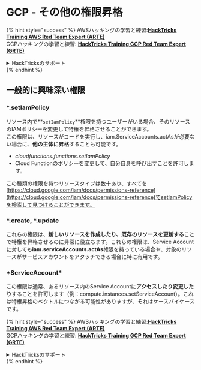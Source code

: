 # GCP - その他の権限昇格

{% hint style="success" %}
AWSハッキングの学習と練習:<img src="/.gitbook/assets/image.png" alt="" data-size="line">[**HackTricks Training AWS Red Team Expert (ARTE)**](https://training.hacktricks.xyz/courses/arte)<img src="/.gitbook/assets/image.png" alt="" data-size="line">\
GCPハッキングの学習と練習: <img src="/.gitbook/assets/image (2).png" alt="" data-size="line">[**HackTricks Training GCP Red Team Expert (GRTE)**<img src="/.gitbook/assets/image (2).png" alt="" data-size="line">](https://training.hacktricks.xyz/courses/grte)

<details>

<summary>HackTricksのサポート</summary>

* [**サブスクリプションプラン**](https://github.com/sponsors/carlospolop)をチェック！
* 💬 [**Discordグループ**](https://discord.gg/hRep4RUj7f)に参加するか、[**telegramグループ**](https://t.me/peass)に参加するか、**Twitter** 🐦 [**@hacktricks\_live**](https://twitter.com/hacktricks\_live)**をフォロー**してください。
* ハッキングトリックを共有するために、[**HackTricks**](https://github.com/carlospolop/hacktricks)と[**HackTricks Cloud**](https://github.com/carlospolop/hacktricks-cloud)のGitHubリポジトリにPRを提出してください。

</details>
{% endhint %}

## 一般的に興味深い権限

### \*.setIamPolicy

リソース内で**`setIamPolicy`**権限を持つユーザーがいる場合、そのリソースのIAMポリシーを変更して特権を昇格させることができます。\
この権限は、リソースがコードを実行し、iam.ServiceAccounts.actAsが必要ない場合に、**他の主体に昇格**することも可能です。

* _cloudfunctions.functions.setIamPolicy_
* Cloud Functionのポリシーを変更して、自分自身を呼び出すことを許可します。

この種類の権限を持つリソースタイプは数十あり、すべてを[https://cloud.google.com/iam/docs/permissions-reference](https://cloud.google.com/iam/docs/permissions-reference)でsetIamPolicyを検索して見つけることができます。

### \*.create, \*.update

これらの権限は、**新しいリソースを作成したり、既存のリソースを更新する**ことで特権を昇格させるのに非常に役立ちます。これらの権限は、Service Accountに対しても**iam.serviceAccounts.actAs**権限を持っている場合や、対象のリソースがサービスアカウントをアタッチできる場合に特に有用です。

### \*ServiceAccount\*

この権限は通常、あるリソース内のService Accountに**アクセスしたり変更したり**することを許可します（例：compute.instances.setServiceAccount）。これは特権昇格のベクトルにつながる可能性がありますが、それはケースバイケースです。



{% hint style="success" %}
AWSハッキングの学習と練習:<img src="/.gitbook/assets/image.png" alt="" data-size="line">[**HackTricks Training AWS Red Team Expert (ARTE)**](https://training.hacktricks.xyz/courses/arte)<img src="/.gitbook/assets/image.png" alt="" data-size="line">\
GCPハッキングの学習と練習: <img src="/.gitbook/assets/image (2).png" alt="" data-size="line">[**HackTricks Training GCP Red Team Expert (GRTE)**<img src="/.gitbook/assets/image (2).png" alt="" data-size="line">](https://training.hacktricks.xyz/courses/grte)

<details>

<summary>HackTricksのサポート</summary>

* [**サブスクリプションプラン**](https://github.com/sponsors/carlospolop)をチェック！
* 💬 [**Discordグループ**](https://discord.gg/hRep4RUj7f)に参加するか、[**telegramグループ**](https://t.me/peass)に参加するか、**Twitter** 🐦 [**@hacktricks\_live**](https://twitter.com/hacktricks\_live)**をフォロー**してください。
* ハッキングトリックを共有するために、[**HackTricks**](https://github.com/carlospolop/hacktricks)と[**HackTricks Cloud**](https://github.com/carlospolop/hacktricks-cloud)のGitHubリポジトリにPRを提出してください。

</details>
{% endhint %}
